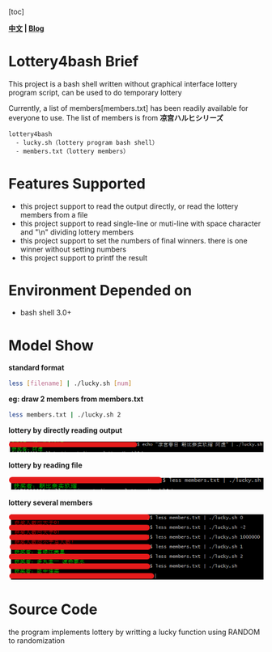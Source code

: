 [toc]

**[中文](https://github.com/abcnull/webuitest4j/blob/master/README_en.md) | [Blog](https://blog.csdn.net/abcnull/article/details/106433145)**

# Lottery4bash Brief

This project is a bash shell written without graphical interface lottery program script, can be used to do temporary lottery

Currently, a list of members[members.txt] has been readily available for everyone to use. The list of members is from **凉宫ハルヒシリーズ**

```bash
lottery4bash
  - lucky.sh（lottery program bash shell）
  - members.txt（lottery members）
```

# Features Supported

- this project support to read the output directly, or read the lottery members from a file
- this project support to read single-line or muti-line with space character and "\n" dividing lottery members
- this project support to set the numbers of final winners. there is one winner without setting numbers
- this project support to printf the result

# Environment Depended on

- bash shell 3.0+

# Model Show

**standard format**

```bash
less [filename] | ./lucky.sh [num]
```

**eg: draw 2 members from members.txt**

```bash
less members.txt | ./lucky.sh 2
```

**lottery by directly reading output**

![lottery by directly reading output](https://github.com/abcnull/Image-Resources/blob/master/lottery4bash/%E6%89%B9%E6%B3%A8%202020-05-31%20185124.png)

**lottery by reading file**

![lottery by reading file](https://github.com/abcnull/Image-Resources/blob/master/lottery4bash/%E6%89%B9%E6%B3%A8%202020-05-31%20184840.png)

**lottery several members**

![lottery several members](https://github.com/abcnull/Image-Resources/blob/master/lottery4bash/%E6%89%B9%E6%B3%A8%202020-05-31%20185454.png)

# Source Code

the program implements lottery by writting a lucky function using RANDOM to randomization
